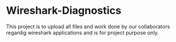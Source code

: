 # Wireshark-Diagnostics
This project is to upload all files and work done by our collaborators regardig wireshark applications and is for project purpose only.
